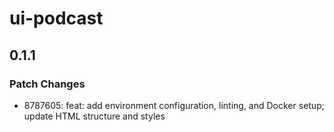 # ui-podcast

## 0.1.1

### Patch Changes

- 8787605: feat: add environment configuration, linting, and Docker setup; update HTML structure and styles
